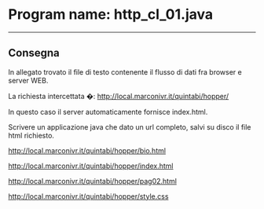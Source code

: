 # Program name: http_cl_01.java

---

## Consegna

In allegato trovato il file di testo contenente il flusso di dati fra browser e server WEB.

La richiesta intercettata �: http://local.marconivr.it/quintabi/hopper/

In questo caso il server automaticamente fornisce index.html.

Scrivere un applicazione java che dato un url completo, salvi su disco il file html richiesto.

http://local.marconivr.it/quintabi/hopper/bio.html

http://local.marconivr.it/quintabi/hopper/index.html

http://local.marconivr.it/quintabi/hopper/pag02.html

http://local.marconivr.it/quintabi/hopper/style.css